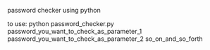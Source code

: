 password checker using python

to use: python password_checker.py password_you_want_to_check_as_parameter_1 password_you_want_to_check_as_parameter_2 so_on_and_so_forth
